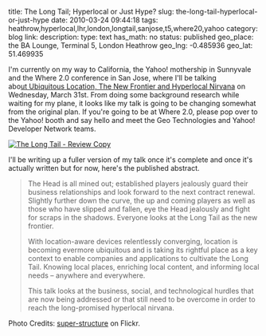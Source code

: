 title: The Long Tail; Hyperlocal or Just Hype?
slug: the-long-tail-hyperlocal-or-just-hype
date: 2010-03-24 09:44:18
tags: heathrow,hyperlocal,lhr,london,longtail,sanjose,t5,where20,yahoo
category: blog
link: 
description: 
type: text
has_math: no
status: published
geo_place: the BA Lounge, Terminal 5, London Heathrow
geo_lng: -0.485936
geo_lat: 51.469935

I'm currently on my way to California, the Yahoo! mothership in Sunnyvale and the Where 2.0 conference in San Jose, where I'll be talking abo[ut Ubiquitous Location, The New Frontier and Hyperlocal Nirvana](https://en.oreilly.com/where2010/public/schedule/detail/13234 "https://en.oreilly.com/where2010/public/schedule/detail/13234") on Wednesday, March 31st. From doing some background research while waiting for my plane, it looks like my talk is going to be changing somewhat from the original plan. If you're going to be at Where 2.0, please pop over to the Yahoo! booth and say hello and meet the Geo Technologies and Yahoo! Developer Network teams.

[![The Long Tail - Review Copy](https://farm1.static.flickr.com/56/181120172_1e2efa1f1a_d.jpg)](https://www.flickr.com/photos/jason_coleman/181120172/ "The Long Tail - Review Copy")

I'll be writing up a fuller version of my talk once it's complete and once it's actually written but for now, here's the published abstract.


<!-- TEASER_END -->

> The Head is all mined out; established players jealously guard their business relationships and look forward to the next contract renewal. Slightly further down the curve, the up and coming players as well as those who have slipped and fallen, eye the Head jealously and fight for scraps in the shadows. Everyone looks at the Long Tail as the new frontier.
> 
> With location-aware devices relentlessly converging, location is becoming evermore ubiquitous and is taking its rightful place as a key context to enable companies and applications to cultivate the Long Tail. Knowing local places, enriching local content, and informing local needs – anywhere and everywhere.
> 
> This talk looks at the business, social, and technological hurdles that are now being addressed or that still need to be overcome in order to reach the long-promised hyperlocal nirvana.


Photo Credits: [super-structure](https://www.flickr.com/photos/jason_coleman/181120172/ "https://www.flickr.com/photos/jason_coleman/181120172/") on Flickr.


